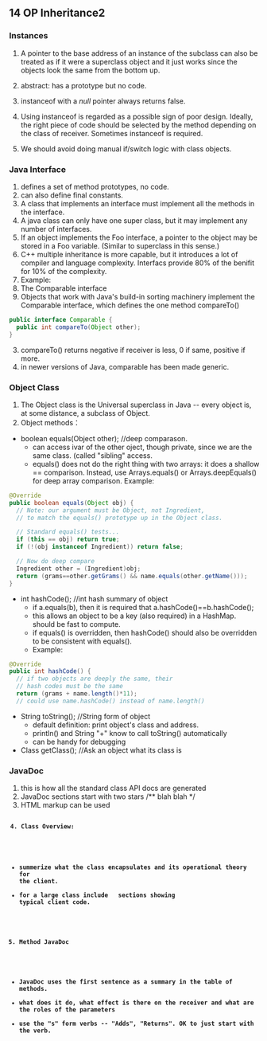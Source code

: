 ## 14 OP Inheritance2

### Instances 

1. A pointer to the base address of an instance of the subclass can also be treated as if it were a superclass object and it just works since the objects look the same from the bottom up.

2. abstract: has a prototype but no code.

3. instanceof with a *null* pointer always returns false.
  1. Using instanceof is regarded as a possible sign of poor design. Ideally, the right piece of code should be selected by the method depending on the class of receiver. Sometimes instanceof is required.
  2. We should avoid doing manual if/switch logic with class objects.

### Java Interface

1. defines a set of method prototypes, no code.
2. can also define final constants.
3. A class that implements an interface must implement all the methods in the interface.
4. A java class can only have one super class, but it may implement any number of interfaces.
5. If an object implements the Foo interface, a pointer to the object may be stored in a Foo variable. (Similar to superclass in this sense.)
6. C++ multiple inheritance is more capable, but it introduces a lot of compiler and language complexity. Interfacs provide 80% of the benifit for 10% of the complexity.
7. Example:
  1. The Comparable interface
  2. Objects that work with Java's build-in sorting machinery implement the Comparable interface, which defines the one method compareTo()
  
```java
public interface Comparable {
  public int compareTo(Object other);
}
```
  
  3. compareTo() returns negative if receiver is less, 0 if same, positive if more.
  4. in newer versions of Java, comparable has been made generic.

### Object Class
1. The Object class is the Universal superclass in Java -- every object is, at some distance, a subclass of Object.
2. Object methods：
  - boolean equals(Object other); //deep comparason.
    * can access ivar of the other oject, though private, since we are the same class. (called "sibling" access.
    * equals() does not do the right thing with two arrays: it does a shallow == comparison. Instead, use Arrays.equals() or Arrays.deepEquals() for deep array comparison.
    Example:
```java
@Override
public boolean equals(Object obj) {
  // Note: our argument must be Object, not Ingredient,
  // to match the equals() prototype up in the Object class.

  // Standard equals() tests...
  if (this == obj) return true;
  if (!(obj instanceof Ingredient)) return false;

  // Now do deep compare
  Ingredient other = (Ingredient)obj;
  return (grams==other.getGrams() && name.equals(other.getName()));
}
```
  - int hashCode(); //int hash summary of object 
    * if a.equals(b), then it is required that a.hashCode()==b.hashCode();
    * this allows an object to be a key (also required) in a HashMap. should be fast to compute.
    * if equals() is overridden, then hashCode() should also be overridden to be consistent with equals().
    * Example:
```java
@Override
public int hashCode() {
  // if two objects are deeply the same, their
  // hash codes must be the same
  return (grams + name.length()*11);
  // could use name.hashCode() instead of name.length()
```
  - String toString(); //String form of object
    * default definition: print object's class and address.
    * println() and String "+" know to call toString() automatically
    * can be handy for debugging
  - Class getClass(); //Ask an object what its class is

### JavaDoc

1. this is how all the standard class API docs are generated
2. JavaDoc sections start with two stars /\*\* blah blah \*/
3. HTML markup can be used *<p><code><b>*
4. Class Overview:
  - summerize what the class encapsulates and its operational theory for the client.
  - for a large class include *<code> </code>* sections showing typical client code.
5. Method JavaDoc
  - JavaDoc uses the first sentence as a summary in the table of methods.
  - what does it do, what effect is there on the receiver and what are the  roles of the parameters
  - use the "s" form verbs -- "Adds", "Returns". OK to just start with the verb.

